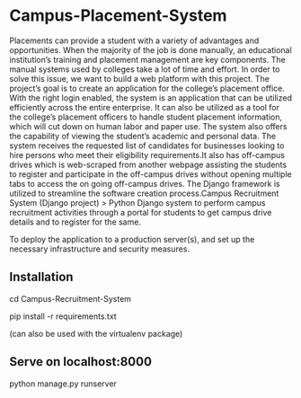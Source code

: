 # Campus-Placement-System

Placements can provide a student with a variety of advantages and opportunities. When the majority of the job is done manually, an educational institution’s training and placement management are key components. The manual systems used by colleges take a lot of time and effort. In order to solve this issue, we want to build a web platform with this project. The project’s goal is to create an application for the college’s placement office. With the right login enabled, the system is an application that can be utilized efficiently across the entire enterprise. It can also be utilized as a tool for the college’s placement officers to handle student placement information, which will cut down on human labor and paper use. The system also offers the capability of viewing the student’s academic and personal data. The system receives the requested list of candidates for businesses looking to hire persons who meet their eligibility requirements.It also has off-campus drives which is web-scraped from another webpage assisting the students to register and participate in the off-campus drives without opening multiple tabs to access the on going off-campus drives. The Django framework is utilized to streamline the software creation process.Campus Recruitment System (Django project) > Python Django system to perform campus recruitment activities through a portal for students to get campus drive details and to register for the same.

To deploy the application to a production server(s), and set up the necessary infrastructure and security measures.

##   Installation  ##

cd Campus-Recruitment-System 

pip install -r requirements.txt

(can also be used with the virtualenv package)

##  Serve on localhost:8000 ##

python manage.py runserver
